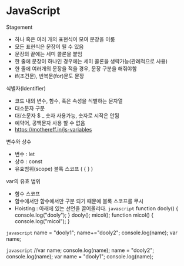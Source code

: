 # JavaScript

Stagement
- 하나 혹은 여러 개의 표현식이 모여 문장을 이룸
- 모든 표현식은 문장이 될 수 있음
- 문장의 끝에는 세미 콜론을 붙임
- 한 줄에 문장이 하나인 경우에는 세미 콜론을 생략가능(관례적으로 사용)
- 한 줄에 여러개의 문장을 적을 경우, 문장 구분을 해줘야함
- if(조건문), 반복문(for)문도 문장

식별자(Identifier)
- 코드 내의 변수, 함수, 혹은 속성을 식별하는 문자열
- 대소문자 구분
- 대/소문자 $ _ 숫자 사용가능, 숫자로 시작은 안됨
- 예약어, 공백문자 사용 할 수 없음
- https://mothereff.in/js-variables

변수와 상수
- 변수 : let
- 상수 : const 
- 유효범위(scope) 블록 스코프 (  {  }  )

var의 유효 범위
- 함수 스코프
- 함수에서만 함수에서만 구분 되기 때문에 블록 스코프를 무시
- Hoisting : 아래에 있는 선언을 끌어올리다.
```javascript```
function dooly() {
    console.log("dooly");
}
dooly();
micol();
function micol() {
    console.log("micol");
}


```javascript```
name = "dooly1";
name+="dooly2";
console.log(name);
var name;


```javascript```
//var name;
console.log(name);
name = "dooly2";
console.log(name);
var name = "dooly1";
console.log(name);